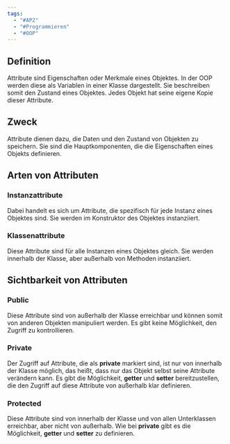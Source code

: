```yaml
---
tags:
  - "#AP2"
  - "#Programmieren"
  - "#OOP"
---
```

## Definition
Attribute sind Eigenschaften oder Merkmale eines Objektes. In der OOP werden diese als Variablen in einer Klasse dargestellt. Sie beschreiben somit den Zustand eines Objektes. Jedes Objekt hat seine eigene Kopie dieser Attribute.

## Zweck
Attribute dienen dazu, die Daten und den Zustand von Objekten zu speichern. Sie sind die Hauptkomponenten, die die Eigenschaften eines Objekts definieren.

## Arten von Attributen
### Instanzattribute
Dabei handelt es sich um Attribute, die spezifisch für jede Instanz eines Objektes sind. Sie werden im Konstruktor des Objektes instanziiert.

### Klassenattribute
Diese Attribute sind für alle Instanzen eines Objektes gleich. Sie werden innerhalb der Klasse, aber außerhalb von Methoden instanziiert.

## Sichtbarkeit von Attributen
### Public
Diese Attribute sind von außerhalb der Klasse erreichbar und können somit von anderen Objekten manipuliert werden. Es gibt keine Möglichkeit, den Zugriff zu kontrollieren.

### Private
Der Zugriff auf Attribute, die als **private** markiert sind, ist nur von innerhalb der Klasse möglich, das heißt, dass nur das Objekt selbst seine Attribute verändern kann. Es gibt die Möglichkeit, **getter** und **setter** bereitzustellen, die den Zugriff auf diese Attribute von außerhalb klar definieren.

### Protected
Diese Attribute sind von innerhalb der Klasse und von allen Unterklassen erreichbar, aber nicht von außerhalb. Wie bei **private** gibt es die Möglichkeit, **getter** und **setter** zu definieren.
